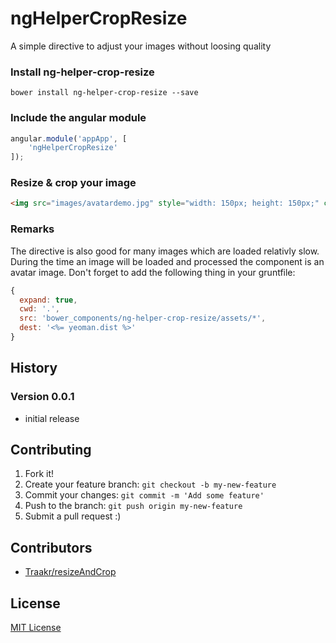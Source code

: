 ngHelperCropResize
==================

A simple directive to adjust your images without loosing quality

### Install ng-helper-crop-resize
```
bower install ng-helper-crop-resize --save
```

### Include the angular module
```javascript
angular.module('appApp', [
    'ngHelperCropResize'
]);
```

### Resize & crop your image
```html
<img src="images/avatardemo.jpg" style="width: 150px; height: 150px;" class="autoCropAndResize">
```

### Remarks
The directive is also good for many images which are loaded relativly slow. During the time an image will be loaded and processed the component is an avatar image. Don't forget to add the following thing in your gruntfile:

```javascript
{
  expand: true,
  cwd: '.',
  src: 'bower_components/ng-helper-crop-resize/assets/*',
  dest: '<%= yeoman.dist %>'
}
```

## History

### Version 0.0.1

* initial release

## Contributing

1. Fork it!
2. Create your feature branch: `git checkout -b my-new-feature`
3. Commit your changes: `git commit -m 'Add some feature'`
4. Push to the branch: `git push origin my-new-feature`
5. Submit a pull request :)

## Contributors

* [Traakr/resizeAndCrop](https://github.com/Traackr/resizeAndCrop)

## License

[MIT License](https://github.com/ngHelper/ngHelperCropResize/blob/master/LICENSE)
